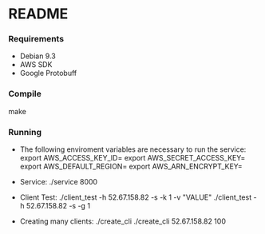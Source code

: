 # README #

### Requirements ###
  - Debian 9.3
  - AWS SDK
  - Google Protobuff

### Compile ###
  make

### Running ###
 * The following enviroment variables are necessary to run the service:
    export AWS_ACCESS_KEY_ID=
    export AWS_SECRET_ACCESS_KEY=
    export AWS_DEFAULT_REGION=
    export AWS_ARN_ENCRYPT_KEY=<ARN KMS ENCRYPT KEY>


  * Service:
    ./service 8000

  * Client Test:
    ./client_test -h 52.67.158.82 -s -k 1 -v "VALUE"
    ./client_test -h 52.67.158.82 -s -g 1 

  * Creating many clients:
    ./create_cli <IP AWS> <number of clients>
    ./create_cli 52.67.158.82 100
